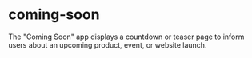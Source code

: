 # coming-soon
The "Coming Soon" app displays a countdown or teaser page to inform users about an upcoming product, event, or website launch.

